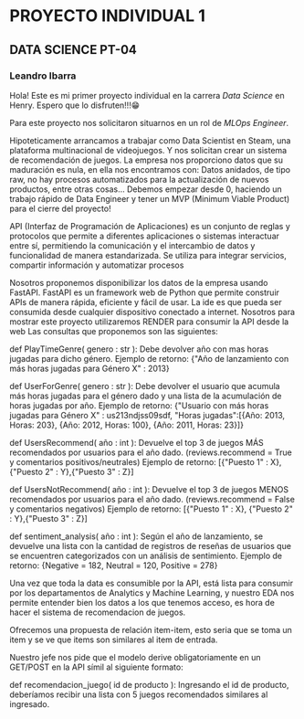# PROYECTO INDIVIDUAL 1
## DATA SCIENCE PT-04
### Leandro Ibarra

Hola! Este es mi primer proyecto individual en la carrera *Data Science* en Henry.
Espero que lo disfruten!!!😁




Para este proyecto nos solicitaron situarnos en un rol de *MLOps Engineer*.

Hipoteticamente arrancamos a trabajar como Data Scientist en Steam, una plataforma multinacional de videojuegos. Y nos solicitan crear un sistema de recomendación de juegos.
La empresa nos proporciono datos que su maduración es nula, en ella nos encontramos con: Datos anidados, de tipo raw, no hay procesos automatizados para la actualización de nuevos productos, entre otras cosas…
Debemos empezar desde 0, haciendo un trabajo rápido de Data Engineer y tener un MVP (Minimum Viable Product) para el cierre del proyecto!


API (Interfaz de Programación de Aplicaciones) es un conjunto de reglas y protocolos que permite a diferentes aplicaciones o sistemas interactuar entre sí, permitiendo la comunicación y el intercambio de datos y funcionalidad de manera estandarizada. Se utiliza para integrar servicios, compartir información y automatizar procesos

Nosotros proponemos disponibilizar los datos de la empresa usando FastAPI. FastAPI es un framework web de Python que permite construir APIs de manera rápida, eficiente y fácil de usar. La ide es que pueda ser consumida desde cualquier dispositivo conectado a internet.
Nosotros para mostrar este proyecto utilizaremos RENDER para consumir la API desde la web
Las consultas que proponemos son las siguientes:

def PlayTimeGenre( genero : str ): Debe devolver año con mas horas jugadas para dicho género.
Ejemplo de retorno: {"Año de lanzamiento con más horas jugadas para Género X" : 2013}

def UserForGenre( genero : str ): Debe devolver el usuario que acumula más horas jugadas para el género dado y una lista de la acumulación de horas jugadas por año.
Ejemplo de retorno: {"Usuario con más horas jugadas para Género X" : us213ndjss09sdf, "Horas jugadas":[{Año: 2013, Horas: 203}, {Año: 2012, Horas: 100}, {Año: 2011, Horas: 23}]}

def UsersRecommend( año : int ): Devuelve el top 3 de juegos MÁS recomendados por usuarios para el año dado. (reviews.recommend = True y comentarios positivos/neutrales)
Ejemplo de retorno: [{"Puesto 1" : X}, {"Puesto 2" : Y},{"Puesto 3" : Z}]

def UsersNotRecommend( año : int ): Devuelve el top 3 de juegos MENOS recomendados por usuarios para el año dado. (reviews.recommend = False y comentarios negativos)
Ejemplo de retorno: [{"Puesto 1" : X}, {"Puesto 2" : Y},{"Puesto 3" : Z}]

def sentiment_analysis( año : int ): Según el año de lanzamiento, se devuelve una lista con la cantidad de registros de reseñas de usuarios que se encuentren categorizados con un análisis de sentimiento.
Ejemplo de retorno: {Negative = 182, Neutral = 120, Positive = 278}



Una vez que toda la data es consumible por la API, está lista para consumir por los departamentos de Analytics y Machine Learning, y nuestro EDA nos permite entender bien los datos a los que tenemos acceso, es hora de hacer el sistema de recomendacion de juegos.

Ofrecemos una propuesta de relación item-item, esto seria que se toma un item y se ve que items son similares al item de entrada.

Nuestro jefe nos pide que el modelo derive obligatoriamente en un GET/POST en la API símil al siguiente formato:

def recomendacion_juego( id de producto ): Ingresando el id de producto, deberíamos recibir una lista con 5 juegos recomendados similares al ingresado.



